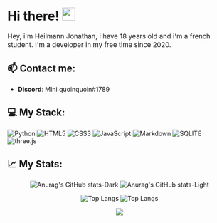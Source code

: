 #  Hi there! <img src="https://media.giphy.com/media/hvRJCLFzcasrR4ia7z/giphy.gif" width="29px" height="29px">

<p style="font-size:15px"> Hey, i'm Heilmann Jonathan, i have 18 years old and i'm a french student. I'm a developer in my free time since 2020.</p>

## 📫 Contact me:

- **Discord**: Mini quoinquoin#1789

## 💻 My Stack:

![Python](https://img.shields.io/badge/Python-FFFF00?style=for-the-badge&logo=Python&color=BB0)
![HTML5](https://img.shields.io/badge/html5-%23E34F26.svg?style=for-the-badge&logo=html5&logoColor=white)
![CSS3](https://img.shields.io/badge/css3-%231572B6.svg?style=for-the-badge&logo=css3&logoColor=white) 
![JavaScript](https://img.shields.io/badge/javascript-%23323330.svg?style=for-the-badge&logo=javascript&logoColor=%23F7DF1E) 
![Markdown](https://img.shields.io/badge/markdown-%23000000.svg?style=for-the-badge&logo=markdown&logoColor=white)
![SQLITE](https://img.shields.io/badge/SQLite-07405E?style=for-the-badge&logo=sqlite&logoColor=white)
![three.js](https://img.shields.io/badge/Three.js-000000?style=for-the-badge&logo=three.js&logoColor=white)

## 📈 My Stats:
<div align="center">

![Anurag's GitHub stats-Dark](https://github-readme-stats.vercel.app/api?username=Miniquoinquoin&custom_title=Miniquoinquoin&show_icons=true&theme=dark&hide_border=true#gh-dark-mode-only)
![Anurag's GitHub stats-Light](https://github-readme-stats.vercel.app/api?username=Miniquoinquoins&show_icons=true&theme=default&hide_border=true#gh-light-mode-only)


![Top Langs](https://github-readme-stats.vercel.app/api/top-langs/?username=Miniquoinquoin&layout=compact&card_width=445&theme=dark&hide_border=true#gh-dark-mode-only)
![Top Langs](https://github-readme-stats.vercel.app/api/top-langs/?username=Miniquoinquoin&layout=compact&card_width=445&theme=default&hide_border=true#gh-light-mode-only)


<img src="https://visitcount.itsvg.in/api?id=Miniquoinquoin&label=Profile%20Views&color=1&icon=5&pretty=true" />
</div>

